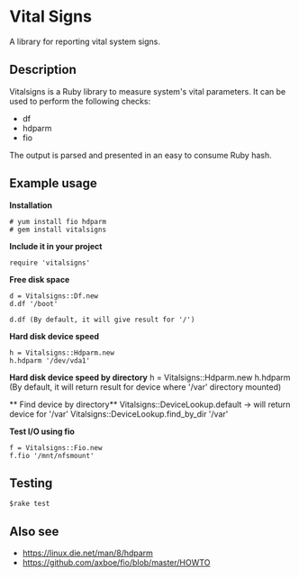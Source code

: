 Vital Signs
===========
A library for reporting vital system signs.

Description
-----------
Vitalsigns is a Ruby library to measure system's vital parameters. It can be used to perform the following checks:

 * df
 * hdparm
 * fio

The output is parsed and presented in an easy to consume Ruby hash.

Example usage
-------------

**Installation**

    # yum install fio hdparm
    # gem install vitalsigns

**Include it in your project**

    require 'vitalsigns'

**Free disk space**

    d = Vitalsigns::Df.new
    d.df '/boot'

    d.df (By default, it will give result for '/')

**Hard disk device speed**

    h = Vitalsigns::Hdparm.new
    h.hdparm '/dev/vda1'

**Hard disk device speed by directory**
    h = Vitalsigns::Hdparm.new
    h.hdparm (By default, it will return result for device where '/var' directory mounted)

** Find device by directory**
    Vitalsigns::DeviceLookup.default -> will return device for '/var'
    Vitalsigns::DeviceLookup.find_by_dir '/var'


**Test I/O using fio**

    f = Vitalsigns::Fio.new
    f.fio '/mnt/nfsmount'
    
Testing
-------

```
$rake test
```

Also see
--------
* https://linux.die.net/man/8/hdparm
* https://github.com/axboe/fio/blob/master/HOWTO
